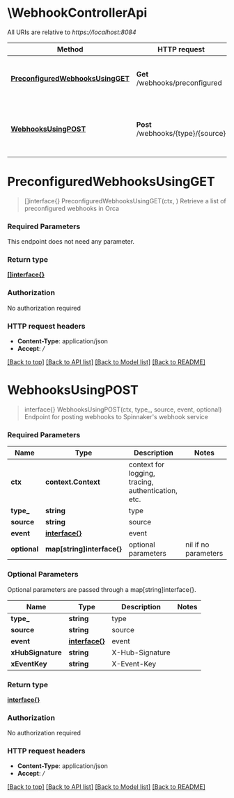 # \WebhookControllerApi

All URIs are relative to *https://localhost:8084*

Method | HTTP request | Description
------------- | ------------- | -------------
[**PreconfiguredWebhooksUsingGET**](WebhookControllerApi.md#PreconfiguredWebhooksUsingGET) | **Get** /webhooks/preconfigured | Retrieve a list of preconfigured webhooks in Orca
[**WebhooksUsingPOST**](WebhookControllerApi.md#WebhooksUsingPOST) | **Post** /webhooks/{type}/{source} | Endpoint for posting webhooks to Spinnaker&#39;s webhook service


# **PreconfiguredWebhooksUsingGET**
> []interface{} PreconfiguredWebhooksUsingGET(ctx, )
Retrieve a list of preconfigured webhooks in Orca

### Required Parameters
This endpoint does not need any parameter.

### Return type

[**[]interface{}**](interface{}.md)

### Authorization

No authorization required

### HTTP request headers

 - **Content-Type**: application/json
 - **Accept**: */*

[[Back to top]](#) [[Back to API list]](../README.md#documentation-for-api-endpoints) [[Back to Model list]](../README.md#documentation-for-models) [[Back to README]](../README.md)

# **WebhooksUsingPOST**
> interface{} WebhooksUsingPOST(ctx, type_, source, event, optional)
Endpoint for posting webhooks to Spinnaker's webhook service

### Required Parameters

Name | Type | Description  | Notes
------------- | ------------- | ------------- | -------------
 **ctx** | **context.Context** | context for logging, tracing, authentication, etc.
  **type_** | **string**| type | 
  **source** | **string**| source | 
  **event** | [**interface{}**](interface{}.md)| event | 
 **optional** | **map[string]interface{}** | optional parameters | nil if no parameters

### Optional Parameters
Optional parameters are passed through a map[string]interface{}.

Name | Type | Description  | Notes
------------- | ------------- | ------------- | -------------
 **type_** | **string**| type | 
 **source** | **string**| source | 
 **event** | [**interface{}**](interface{}.md)| event | 
 **xHubSignature** | **string**| X-Hub-Signature | 
 **xEventKey** | **string**| X-Event-Key | 

### Return type

[**interface{}**](interface{}.md)

### Authorization

No authorization required

### HTTP request headers

 - **Content-Type**: application/json
 - **Accept**: */*

[[Back to top]](#) [[Back to API list]](../README.md#documentation-for-api-endpoints) [[Back to Model list]](../README.md#documentation-for-models) [[Back to README]](../README.md)

